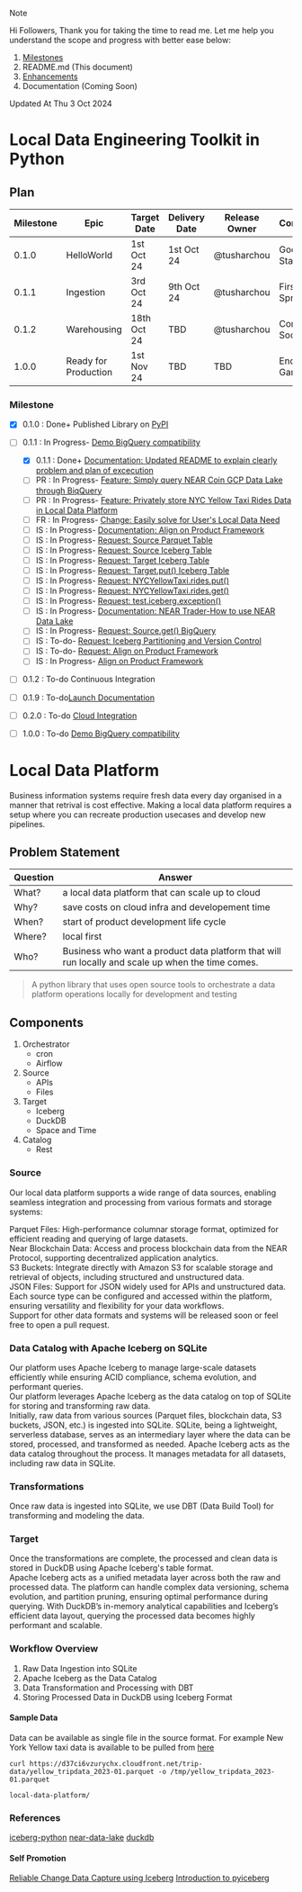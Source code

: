 > [!NOTE]
> Hi Followers,
> Thank you for taking the time to read me. Let me help you understand the scope and progress with better ease below:
> 1. [Milestones](https://github.com/tusharchou/local-data-platform/milestones)
> 2. README.md (This document) 
> 3. [Enhancements](https://github.com/tusharchou/local-data-platform/pulls)
> 6. Documentation (Coming Soon)

Updated At Thu 3 Oct 2024

# Local Data Engineering Toolkit in Python

## Plan

| Milestone | Epic                 | Target Date | Delivery Date | Release Owner   | Comment      |
|-----------|----------------------|-------------|---------------|-----------------|--------------|
| 0.1.0     | HelloWorld           | 1st Oct 24  | 1st Oct 24    | @tusharchou     | Good Start   |
| 0.1.1     | Ingestion            | 3rd Oct 24  | 9th Oct 24    | @tusharchou     | First Sprint | 
| 0.1.2     | Warehousing          | 18th Oct 24 | TBD           | @tusharchou     | Coming Soon  |
| 1.0.0     | Ready for Production | 1st Nov 24  | TBD           | TBD             | End Game     |

### Milestone

- [x] 0.1.0 : Done+ Published Library on [PyPI](https://pypi.org/project/local-data-platform/)

- [ ] 0.1.1 : In Progress- [Demo BigQuery compatibility](https://github.com/tusharchou/local-data-platform/milestone/2)
  - [x] 0.1.1 : Done+ [Documentation: Updated README to explain clearly problem and plan of excecution](https://github.com/tusharchou/local-data-platform/issues/6) 
  - [ ] PR : In Progress- [Feature: Simply query NEAR Coin GCP Data Lake through BiqQuery](https://github.com/tusharchou/local-data-platform/pull/25)
  - [ ] PR : In Progress- [Feature: Privately store NYC Yellow Taxi Rides Data in Local Data Platform](https://github.com/tusharchou/local-data-platform/pull/26)
  - [ ] FR : In Progress- [Change: Easily solve for User's Local Data Need](https://github.com/tusharchou/local-data-platform/pull/28)
  - [ ] IS : In Progress- [Documentation: Align on Product Framework](https://github.com/tusharchou/local-data-platform/issues/29)
  - [ ] IS : In Progress- [Request: Source Parquet Table](https://github.com/tusharchou/local-data-platform/issues/24)
  - [ ] IS : In Progress- [Request: Source Iceberg Table](https://github.com/tusharchou/local-data-platform/issues/21)
  - [ ] IS : In Progress- [Request: Target Iceberg Table](https://github.com/tusharchou/local-data-platform/issues/22)
  - [ ] IS : In Progress- [Request: Target.put() Iceberg Table](https://github.com/tusharchou/local-data-platform/issues/20)
  - [ ] IS : In Progress- [Request: NYCYellowTaxi.rides.put()](https://github.com/tusharchou/local-data-platform/issues/8)
  - [ ] IS : In Progress- [Request: NYCYellowTaxi.rides.get()](https://github.com/tusharchou/local-data-platform/issues/3)
  - [ ] IS : In Progress- [Request: test.iceberg.exception()](https://github.com/tusharchou/local-data-platform/issues/1)
  - [ ] IS : In Progress- [Documentation: NEAR Trader-How to use NEAR Data Lake](https://github.com/tusharchou/local-data-platform/issues/12)
  - [ ] IS : In Progress- [Request: Source.get() BigQuery](https://github.com/tusharchou/local-data-platform/issues/19)
  - [ ] IS : To-do- [Request: Iceberg Partitioning and Version Control](https://github.com/tusharchou/local-data-platform/issues/29)
  - [ ] IS : To-do- [Request: Align on Product Framework](https://github.com/tusharchou/local-data-platform/issues/29)
  - [ ] IS : In Progress- [Align on Product Framework](https://github.com/tusharchou/local-data-platform/issues/29)
- [ ] 0.1.2 : To-do Continuous Integration
- [ ] 0.1.9 : To-do[Launch Documentation](https://github.com/tusharchou/local-data-platform/milestone/2)
- [ ] 0.2.0 : To-do [Cloud Integration](https://github.com/tusharchou/local-data-platform/milestone/3)
- [ ] 1.0.0 : To-do [Demo BigQuery compatibility](https://github.com/tusharchou/local-data-platform/milestone/2)

# Local Data Platform 

Business information systems require fresh data every day organised in a manner that retrival is cost effective.
Making a local data platform requires a setup where you can recreate production usecases and develop new pipelines.

## Problem Statement

| Question | Answer                                                                                            |
|----------|---------------------------------------------------------------------------------------------------|
| What?    | a local data platform that can scale up to cloud                                                  |
| Why?     | save costs on cloud infra and developement time                                                   |
| When?    | start of product development life cycle                                                           |
| Where?   | local first                                                                                       |
| Who?     | Business who want a product data platform that will run locally and scale up when the time comes. |

> A python library that uses open source tools to orchestrate a data platform operations locally for development and testing

## Components 

1. Orchestrator 
   - cron
   - Airflow
2. Source
   - APIs
   - Files
3. Target
   - Iceberg
   - DuckDB
   - Space and Time
4. Catalog
   - Rest

### Source
Our local data platform supports a wide range of data sources, enabling seamless integration and processing from various formats and storage systems:<br />

Parquet Files: High-performance columnar storage format, optimized for efficient reading and querying of large datasets.<br />
Near Blockchain Data: Access and process blockchain data from the NEAR Protocol, supporting decentralized application analytics.<br />
S3 Buckets: Integrate directly with Amazon S3 for scalable storage and retrieval of objects, including structured and unstructured data.<br />
JSON Files: Support for JSON widely used for APIs and unstructured data.<br />
Each source type can be configured and accessed within the platform, ensuring versatility and flexibility for your data workflows.<br />
Support for other data formats and systems will be released soon or feel free to open a pull request.


### Data Catalog with Apache Iceberg on SQLite
Our platform uses Apache Iceberg to manage large-scale datasets efficiently while ensuring ACID compliance, schema evolution, and performant queries.<br />
Our platform leverages Apache Iceberg as the data catalog on top of SQLite for storing and transforming raw data.<br />
Initially, raw data from various sources (Parquet files, blockchain data, S3 buckets, JSON, etc.) is ingested into SQLite. SQLite, being a lightweight, serverless database, serves as an intermediary layer where the data can be stored, processed, and transformed as needed. Apache Iceberg acts as the data catalog throughout the process. It manages metadata for all datasets, including raw data in SQLite.

### Transformations 
Once raw data is ingested into SQLite, we use DBT (Data Build Tool) for transforming and modeling the data.

### Target
Once the transformations are complete, the processed and clean data is stored in DuckDB using Apache Iceberg's table format.<br />
Apache Iceberg acts as a unified metadata layer across both the raw and processed data. The platform can handle complex data versioning, schema evolution, and partition pruning, ensuring optimal performance during querying. With DuckDB’s in-memory analytical capabilities and Iceberg’s efficient data layout, querying the processed data becomes highly performant and scalable.

### Workflow Overview
1. Raw Data Ingestion into SQLite
2. Apache Iceberg as the Data Catalog
3. Data Transformation and Processing with DBT
4. Storing Processed Data in DuckDB using Iceberg Format

#### Sample Data

Data can be available as single file in the source format. For example New York Yellow taxi data is available to be 
pulled from [here](https://www.nyc.gov/site/tlc/about/tlc-trip-record-data.page)

```
curl https://d37ci6vzurychx.cloudfront.net/trip-data/yellow_tripdata_2023-01.parquet -o /tmp/yellow_tripdata_2023-01.parquet
```
`local-data-platform/`


### References

[iceberg-python](https://py.iceberg.apache.org)
[near-data-lake](https://docs.near.org/concepts/advanced/near-lake-framework)
[duckdb](https://duckdb.org/docs/extensions/iceberg.html)

#### Self Promotion

[Reliable Change Data Capture using Iceberg](https://medium.com/@tushar.choudhary.de/reliable-cdc-apache-spark-ingestion-pipeline-using-iceberg-5d8f0fee6fd6)
[Introduction to pyiceberg](https://medium.com/@tushar.choudhary.de/internals-of-apache-pyiceberg-10c2302a5c8b)

